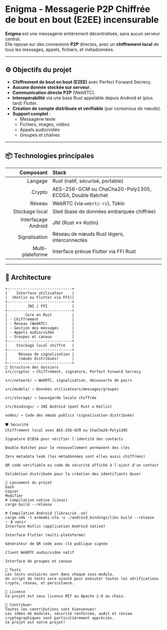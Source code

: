# Enigma - Messagerie P2P Chiffrée de bout en bout (E2EE) incensurable

**Enigma** est une messagerie entièrement décentralisée, sans aucun serveur central.  
Elle repose sur des connexions **P2P** directes, avec un **chiffrement local** de tous les messages, appels, fichiers, et métadonnées.

---

## ⚙️ Objectifs du projet

- **Chiffrement de bout en bout (E2EE)** avec Perfect Forward Secrecy.
- **Aucune donnée stockée sur serveur**.
- **Communication directe P2P** (WebRTC).
- **Interopérabilité** via une base Rust appelable depuis Android et (plus tard) Flutter.
- **Création de compte distribuée et vérifiable** (par consensus de nœuds).
- **Support complet** :
  - Messagerie texte
  - Fichiers, images, vidéos
  - Appels audio/vidéo
  - Groupes et chaînes

---

## 📦 Technologies principales

| Composant | Stack |
|----------:|:------|
| Langage | Rust (natif, sécurisé, portable) |
| Crypto | AES-256-GCM ou ChaCha20-Poly1305, ECDSA, Double Ratchet |
| Réseau | WebRTC (via `webrtc-rs`), Tokio |
| Stockage local | Sled (base de données embarquée chiffrée) |
| Interfaçage Android | JNI (Rust ↔ Kotlin) |
| Signalisation | Réseau de nœuds Rust légers, interconnectés |
| Multi-plateforme | Interface prévue Flutter via FFI Rust |

---

## 🧩 Architecture

```text
+-----------------------------+
|    Interface utilisateur    |
|  (Kotlin ou Flutter via FFI)|
+-----------------------------+
|         JNI / FFI           |
+-----------------------------+
|        Core en Rust         |
| - Chiffrement               |
| - Réseau (WebRTC)           |
| - Gestion des messages      |
| - Appels audio/vidéo        |
| - Groupes et canaux         |
+-----------------------------+
|    Stockage local chiffré   |
+-----------------------------+
|     Réseau de signalisation |
|     (nœuds distribués)      |
+-----------------------------+
📁 Structure des dossiers
src/crypto/ → Chiffrement, signature, Perfect Forward Secrecy

src/network/ → WebRTC, signalisation, découverte de pairs

src/models/ → Données utilisateurs/messages/groupes

src/storage/ → Sauvegarde locale chiffrée

src/bindings/ → JNI Android (pont Rust ⇄ Kotlin)

nodes/ → Code des nœuds publics (signalisation distribuée)

🛡️ Sécurité
Chiffrement local avec AES-256-GCM ou ChaCha20-Poly1305

Signature ECDSA pour vérifier l'identité des contacts

Double Ratchet pour le renouvellement permanent des clés

Zero metadata leak (les métadonnées sont elles aussi chiffrées)

QR code vérifiable ou code de sécurité affiché à l'ajout d'un contact

Validation distribuée pour la création des identifiants @user

🚀 Lancement du projet
bash
Copier
Modifier
# Compilation native (Linux)
cargo build --release

# Compilation Android (librairie .so)
cargo ndk -t armeabi-v7a -o ./android_bindings/libs build --release
✨ À venir
Interface Kotlin (application Android native)

Interface Flutter (multi-plateforme)

Générateur de QR code avec clé publique signée

Client WebRTC audio/vidéo natif

Interface de groupes et canaux

🧪 Tests
Les tests unitaires sont dans chaque sous-module.
Un script de tests sera ajouté pour exécuter toutes les vérifications crypto, réseau, et persistance.

📜 Licence
Ce projet est sous licence MIT ou Apache 2.0 au choix.

🤝 Contribuer
Toutes les contributions sont bienvenues!
Les idées de modules, sécurité renforcée, audit et review cryptographiques sont particulièrement appréciés.
Ce projet est votre projet!
